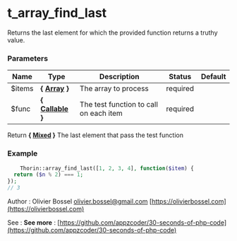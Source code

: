 # t_array_find_last

Returns the last element for which the provided function returns a truthy value.


### Parameters
Name  |  Type  |  Description  |  Status  |  Default
------------  |  ------------  |  ------------  |  ------------  |  ------------
$items  |  **{ [Array](http://php.net/manual/en/language.types.array.php) }**  |  The array to process  |  required  |
$func  |  **{ [Callable](http://php.net/manual/en/language.types.callable.php) }**  |  The test function to call on each item  |  required  |

Return **{ [Mixed](http://php.net/manual/en/language.pseudo-types.php#language.types.mixed) }** The last element that pass the test function

### Example
```php
	Thorin::array_find_last([1, 2, 3, 4], function($item) {
  return ($n % 2) === 1;
});
// 3
```
Author : Olivier Bossel [olivier.bossel@gmail.com](mailto:olivier.bossel@gmail.com) [https://olivierbossel.com](https://olivierbossel.com)

See : **See more** : [https://github.com/appzcoder/30-seconds-of-php-code](https://github.com/appzcoder/30-seconds-of-php-code)